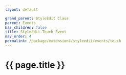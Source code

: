 ```yaml
---
layout: default

grand_parent: StyleEdit Class
parent: Events
has_children: false
title: StyleEdit.Touch Event
nav_order: 4
permalink: /package/extension4/styleedit/events/touch
---
```

# {{ page.title }}